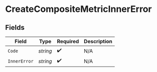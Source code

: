 # CreateCompositeMetricInnerError


## Fields

| Field              | Type               | Required           | Description        |
| ------------------ | ------------------ | ------------------ | ------------------ |
| `Code`             | *string*           | :heavy_check_mark: | N/A                |
| `InnerError`       | *string*           | :heavy_check_mark: | N/A                |